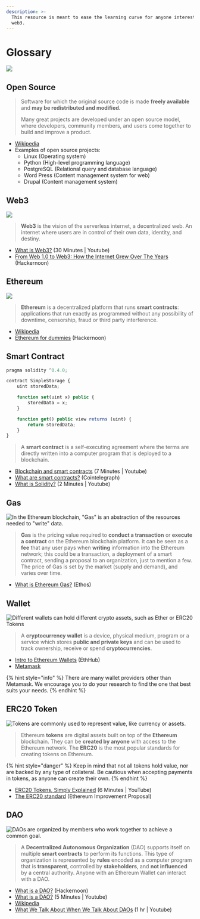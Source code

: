 ```yaml
---
description: >-
  This resource is meant to ease the learning curve for anyone interested in
  web3.
---
```


# Glossary

![](../.gitbook/assets/image%20%2815%29.png)

## Open Source

> Software for which the original source code is made **freely available** and **may be redistributed and modified.**
>
> Many great projects are developed under an open source model, where developers, community members, and users come together to build and improve a product.

* [Wikipedia](https://en.wikipedia.org/wiki/Open-source_software)
* Examples of open source projects:
  * Linux \(Operating system\)
  * Python \(High-level programming language\)
  * PostgreSQL \(Relational query and database language\)
  * Word Press \(Content management system for web\)
  * Drupal \(Content management system\)

## Web3

![](https://lh6.googleusercontent.com/WOaT5LWvKxh9eUP6RJ5Ts3js_wgvezRhoErRTouMz_8i9YS8yPiP88NbcvfWXPSy0Rgw0E30z3NhANRdZdFq0k2E2k27ThWaxP4tRfrsCI0cl0TZba2kqpPWtbLJdquuuCKgLU27)

> **Web3** is the vision of the serverless internet, a decentralized web. An internet where users are in control of their own data, identity, and destiny.

* [What is Web3?](https://www.youtube.com/watch?v=l44z35vabvA) \(30 Minutes \| Youtube\) 
* [From Web 1.0 to Web3: How the Internet Grew Over The Years](https://hackernoon.com/from-web-10-to-web3-how-the-internet-grew-over-the-years-zac032g1) \(Hackernoon\)

## Ethereum

![](../.gitbook/assets/image%20%2827%29%20%281%29%20%281%29%20%281%29.png)

> **Ethereum** is a decentralized platform that runs **smart contracts**: applications that run exactly as programmed without any possibility of downtime, censorship, fraud or third party interference.

* [Wikipedia](https://en.wikipedia.org/wiki/Ethereum)
* [Ethereum for dummies](https://hackernoon.com/ethereum-for-dummies-af5aeacb13d4) \(Hackernoon\)

## Smart Contract

```javascript
pragma solidity ^0.4.0;

contract SimpleStorage {
    uint storedData;

    function set(uint x) public {
        storedData = x;
    }

    function get() public view returns (uint) {
        return storedData;
    }
}
```

> A **smart contract** is a self-executing agreement where the terms are directly written into a computer program that is deployed to a blockchain.

* [Blockchain and smart contracts](https://www.youtube.com/watch?v=B3cSoWoAkI4) \(7 Minutes \| Youtube\)
* [What are smart contracts?](https://cointelegraph.com/ethereum-for-beginners/what-are-smart-contracts-guide-for-beginners) \(Cointelegraph\)
* [What is Solidity?](https://www.youtube.com/watch?v=3i203iTmcFc) \(2 Minutes \| Youtube\)

## Gas

![In the Ethereum blockchain, &quot;Gas&quot; is an abstraction of the resources needed to &quot;write&quot; data.](../.gitbook/assets/image%20%2831%29.png)

> **Gas** is the pricing value required to **conduct a transaction** or **execute a contract** on the Ethereum blockchain platform. It can be seen as a **fee** that any user pays when **writing** information into the Ethereum network; this could be a transaction, a deployment of a smart contract, sending a proposal to an organization, just to mention a few. The price of Gas is set by the market \(supply and demand\), and varies over time.

* [What is Ethereum Gas?](https://www.ethos.io/what-is-ethereum-gas/) \(Ethos\)

## Wallet

![Different wallets can hold different crypto assets, such as Ether or ERC20 Tokens](../.gitbook/assets/image%20%2813%29.png)

> A **cryptocurrency wallet** is a device, physical medium, program or a service which stores **public and private keys** and can be used to track ownership, receive or spend **cryptocurrencies**.

* [Intro to Ethereum Wallets](https://docs.ethhub.io/using-ethereum/wallets/intro-to-ethereum-wallets/) \(EthHub\)
* [Metamask](https://metamask.io/index.html)

{% hint style="info" %}
There are many wallet providers other than Metamask. We encourage you to do your research to find the one that best suits your needs.
{% endhint %}

## ERC20 Token

![Tokens are commonly used to represent value, like currency or assets.](../.gitbook/assets/image%20%283%29.png)

> Ethereum **tokens** are digital assets built on top of the **Ethereum** blockchain. They can be **created by anyone** with access to the Ethereum network. The **ERC20** is the most popular standards for creating tokens on Ethereum.

{% hint style="danger" %}
Keep in mind that not all tokens hold value, nor are backed by any type of collateral. Be cautious when accepting payments in tokens, as anyone can create their own.
{% endhint %}

* [ERC20 Tokens, Simply Explained](https://www.youtube.com/watch?v=cqZhNzZoMh8) \(6 Minutes \| YouTube\)
* [The ERC20 standard](https://eips.ethereum.org/EIPS/eip-20) \(Ethereum Improvement Proposal\)

## DAO

![DAOs are organized by members who work together to achieve a common goal.](../.gitbook/assets/image%20%285%29.png)

> A **Decentralized Autonomous Organization** \(DAO\) supports itself on multiple **smart contracts** to perform its functions. This type of organization is represented by **rules** encoded as a computer program that is **transparent**, controlled by **stakeholders**, and **not influenced** by a central authority. Anyone with an Ethereum Wallet can interact with a DAO.

* [What is a DAO?](https://hackernoon.com/what-is-a-dao-c7e84aa1bd69) \(Hackernoon\)
* [What is a DAO?](https://www.youtube.com/watch?v=JcPNO0o_Cng) \(5 Minutes \| Youtube\)
* [Wikipedia](https://en.wikipedia.org/wiki/Decentralized_autonomous_organization)
* [What We Talk About When We Talk About DAOs](https://www.youtube.com/watch?v=RkN7-UcpC4A) \(1 hr \| Youtube\)

